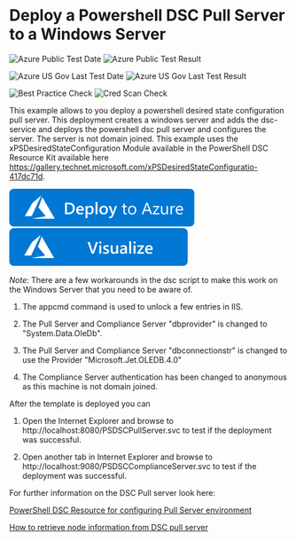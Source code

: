 # Deploy a Powershell DSC Pull Server to a Windows Server

![Azure Public Test Date](https://azurequickstartsservice.blob.core.windows.net/badges/dsc-pullserver-to-win-server/PublicLastTestDate.svg)
![Azure Public Test Result](https://azurequickstartsservice.blob.core.windows.net/badges/dsc-pullserver-to-win-server/PublicDeployment.svg)

![Azure US Gov Last Test Date](https://azurequickstartsservice.blob.core.windows.net/badges/dsc-pullserver-to-win-server/FairfaxLastTestDate.svg)
![Azure US Gov Last Test Result](https://azurequickstartsservice.blob.core.windows.net/badges/dsc-pullserver-to-win-server/FairfaxDeployment.svg)

![Best Practice Check](https://azurequickstartsservice.blob.core.windows.net/badges/dsc-pullserver-to-win-server/BestPracticeResult.svg)
![Cred Scan Check](https://azurequickstartsservice.blob.core.windows.net/badges/dsc-pullserver-to-win-server/CredScanResult.svg)

This example allows to you deploy a powershell desired state configuration pull server. This deployment creates a windows server and adds the dsc-service and deploys the powershell dsc pull server and configures the server. The server is not domain joined.
This example uses the xPSDesiredStateConfiguration Module available in the PowerShell DSC Resource Kit available here https://gallery.technet.microsoft.com/xPSDesiredStateConfiguratio-417dc71d.

[![Deploy To Azure](https://raw.githubusercontent.com/Azure/azure-quickstart-templates/master/1-CONTRIBUTION-GUIDE/images/deploytoazure.svg?sanitize=true)]("https://portal.azure.com/#create/Microsoft.Template/uri/https%3A%2F%2Fraw.githubusercontent.com%2FAzure%2Fazure-quickstart-templates%2Fmaster%2Fdsc-pullserver-to-win-server%2Fazuredeploy.json")  [![Visualize](https://raw.githubusercontent.com/Azure/azure-quickstart-templates/master/1-CONTRIBUTION-GUIDE/images/visualizebutton.svg?sanitize=true)]("http://armviz.io/#/?load=https%3A%2F%2Fraw.githubusercontent.com%2FAzure%2Fazure-quickstart-templates%2Fmaster%2Fdsc-pullserver-to-win-server%2Fazuredeploy.json")
    


    


*Note*: There are a few workarounds in the dsc script to make this work on the Windows Server that you need to be aware of.

1. The appcmd command is used to unlock a few entries in IIS.

2. The Pull Server and Compliance Server "dbprovider" is changed to "System.Data.OleDb".

3. The Pull Server and Compliance Server "dbconnectionstr" is changed to use the Provider "Microsoft.Jet.OLEDB.4.0" 

4. The Compliance Server authentication has been changed to anonymous as this machine is not domain joined.

After the template is deployed you can 

1. Open the Internet Explorer and browse to http://localhost:8080/PSDSCPullServer.svc to test if the deployment was successful.

2. Open another tab in Internet Explorer and browse to http://localhost:9080/PSDSCComplianceServer.svc to test if the deployment was successful.

For further information on the DSC Pull server look here:

[PowerShell DSC Resource for configuring Pull Server environment](http://blogs.msdn.com/b/powershell/archive/2013/11/21/powershell-dsc-resource-for-configuring-pull-server-environment.aspx)

[How to retrieve node information from DSC pull server](http://blogs.msdn.com/b/powershell/archive/2014/05/29/how-to-retrieve-node-information-from-pull-server.aspx)

